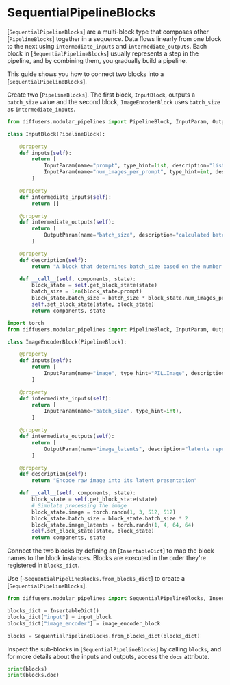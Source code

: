 <!--Copyright 2025 The HuggingFace Team. All rights reserved.

Licensed under the Apache License, Version 2.0 (the "License"); you may not use this file except in compliance with
the License. You may obtain a copy of the License at

http://www.apache.org/licenses/LICENSE-2.0

Unless required by applicable law or agreed to in writing, software distributed under the License is distributed on
an "AS IS" BASIS, WITHOUT WARRANTIES OR CONDITIONS OF ANY KIND, either express or implied. See the License for the
specific language governing permissions and limitations under the License.
-->

# SequentialPipelineBlocks

[`SequentialPipelineBlocks`] are a multi-block type that composes other [`PipelineBlocks`] together in a sequence. Data flows linearly from one block to the next using `intermediate_inputs` and `intermediate_outputs`. Each block in [`SequentialPipelineBlocks`] usually represents a step in the pipeline, and by combining them, you gradually build a pipeline.

This guide shows you how to connect two blocks into a [`SequentialPipelineBlocks`].

Create two [`PipelineBlocks`]. The first block, `InputBlock`, outputs a `batch_size` value and the second block, `ImageEncoderBlock` uses `batch_size` as `intermediate_inputs`.

<hfoptions id="sequential">
<hfoption id="InputBlock">

```py
from diffusers.modular_pipelines import PipelineBlock, InputParam, OutputParam

class InputBlock(PipelineBlock):

    @property
    def inputs(self):
        return [
            InputParam(name="prompt", type_hint=list, description="list of text prompts"),
            InputParam(name="num_images_per_prompt", type_hint=int, description="number of images per prompt"),
        ]

    @property
    def intermediate_inputs(self):
        return []

    @property
    def intermediate_outputs(self):
        return [
            OutputParam(name="batch_size", description="calculated batch size"),
        ]

    @property
    def description(self):
        return "A block that determines batch_size based on the number of prompts and num_images_per_prompt argument."

    def __call__(self, components, state):
        block_state = self.get_block_state(state)
        batch_size = len(block_state.prompt)
        block_state.batch_size = batch_size * block_state.num_images_per_prompt
        self.set_block_state(state, block_state)
        return components, state
```

</hfoption>
<hfoption id="ImageEncoderBlock">

```py
import torch
from diffusers.modular_pipelines import PipelineBlock, InputParam, OutputParam

class ImageEncoderBlock(PipelineBlock):

    @property
    def inputs(self):
        return [
            InputParam(name="image", type_hint="PIL.Image", description="raw input image to process"),
        ]

    @property
    def intermediate_inputs(self):
        return [
            InputParam(name="batch_size", type_hint=int),
        ]

    @property
    def intermediate_outputs(self):
        return [
            OutputParam(name="image_latents", description="latents representing the image"),
        ]

    @property
    def description(self):
        return "Encode raw image into its latent presentation"

    def __call__(self, components, state):
        block_state = self.get_block_state(state)
        # Simulate processing the image
        block_state.image = torch.randn(1, 3, 512, 512)
        block_state.batch_size = block_state.batch_size * 2
        block_state.image_latents = torch.randn(1, 4, 64, 64)
        self.set_block_state(state, block_state)
        return components, state
```

</hfoption>
</hfoptions>

Connect the two blocks by defining an [`InsertableDict`] to map the block names to the block instances. Blocks are executed in the order they're registered in `blocks_dict`.

Use [`~SequentialPipelineBlocks.from_blocks_dict`] to create a [`SequentialPipelineBlocks`].

```py
from diffusers.modular_pipelines import SequentialPipelineBlocks, InsertableDict

blocks_dict = InsertableDict()
blocks_dict["input"] = input_block
blocks_dict["image_encoder"] = image_encoder_block

blocks = SequentialPipelineBlocks.from_blocks_dict(blocks_dict)
```

Inspect the sub-blocks in [`SequentialPipelineBlocks`] by calling `blocks`, and for more details about the inputs and outputs, access the `docs` attribute.

```py
print(blocks)
print(blocks.doc)
```